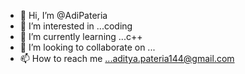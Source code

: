 - 👋 Hi, I’m @AdiPateria
- 👀 I’m interested in ...coding
- 🌱 I’m currently learning ...c++
- 💞️ I’m looking to collaborate on ... 
- 📫 How to reach me ...aditya.pateria144@gmail.com

<!---
AdiPateria/AdiPateria is a ✨ special ✨ repository because its `README.md` (this file) appears on your GitHub profile.
You can click the Preview link to take a look at your changes.
--->

